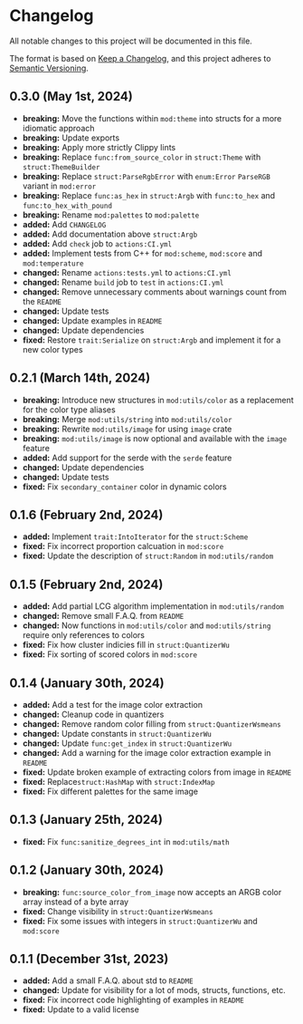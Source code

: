 # Changelog

All notable changes to this project will be documented in this file.

The format is based on [Keep a Changelog](https://keepachangelog.com/en/1.0.0/),
and this project adheres to [Semantic Versioning](https://semver.org/spec/v2.0.0.html).

## 0.3.0 (May 1st, 2024)

- **breaking:** Move the functions within `mod:theme` into structs for a more idiomatic approach
- **breaking:** Update exports
- **breaking:** Apply more strictly Clippy lints
- **breaking:** Replace `func:from_source_color` in `struct:Theme` with `struct:ThemeBuilder`
- **breaking:** Replace `struct:ParseRgbError` with `enum:Error` `ParseRGB` variant in `mod:error`
- **breaking:** Replace `func:as_hex` in `struct:Argb` with `func:to_hex` and `func:to_hex_with_pound`
- **breaking:** Rename `mod:palettes` to `mod:palette`
- **added:** Add `CHANGELOG`
- **added:** Add documentation above `struct:Argb`
- **added:** Add `check` job to `actions:CI.yml`
- **added:** Implement tests from C++ for `mod:scheme`, `mod:score` and `mod:temperature`
- **changed:** Rename `actions:tests.yml` to `actions:CI.yml`
- **changed:** Rename `build` job to `test` in `actions:CI.yml`
- **changed:** Remove unnecessary comments about warnings count from the `README`
- **changed:** Update tests
- **changed:** Update examples in `README`
- **changed:** Update dependencies
- **fixed:** Restore `trait:Serialize` on `struct:Argb` and implement it for a new color types

## 0.2.1 (March 14th, 2024)

- **breaking:** Introduce new structures in `mod:utils/color` as a replacement for the color type aliases
- **breaking:** Merge `mod:utils/string` into `mod:utils/color`
- **breaking:** Rewrite `mod:utils/image` for using `image` crate
- **breaking:** `mod:utils/image` is now optional and available with the `image` feature
- **added:** Add support for the serde with the `serde` feature
- **changed:** Update dependencies
- **changed:** Update tests
- **fixed:** Fix `secondary_container` color in dynamic colors

## 0.1.6 (February 2nd, 2024)

- **added:** Implement `trait:IntoIterator` for the `struct:Scheme`
- **fixed:** Fix incorrect proportion calcuation in `mod:score`
- **fixed:** Update the description of `struct:Random` in `mod:utils/random`

## 0.1.5 (February 2nd, 2024)

- **added:** Add partial LCG algorithm implementation in `mod:utils/random`
- **changed:** Remove small F.A.Q. from `README`
- **changed:** Now functions in `mod:utils/color` and `mod:utils/string` require only references to colors
- **fixed:** Fix how cluster indicies fill in `struct:QuantizerWu`
- **fixed:** Fix sorting of scored colors in `mod:score`

## 0.1.4 (January 30th, 2024)

- **added:** Add a test for the image color extraction
- **changed:** Cleanup code in quantizers
- **changed:** Remove random color filling from `struct:QuantizerWsmeans`
- **changed:** Update constants in `struct:QuantizerWu`
- **changed:** Update `func:get_index` in `struct:QuantizerWu`
- **changed:** Add a warning for the image color extraction example in `README`
- **fixed:** Update broken example of extracting colors from image in `README`
- **fixed:** Replace`struct:HashMap` with `struct:IndexMap`
- **fixed:** Fix different palettes for the same image

## 0.1.3 (January 25th, 2024)

- **fixed:** Fix `func:sanitize_degrees_int` in `mod:utils/math`

## 0.1.2 (January 30th, 2024)

- **breaking:** `func:source_color_from_image` now accepts an ARGB color array instead of a byte array
- **fixed:** Change visibility in `struct:QuantizerWsmeans`
- **fixed:** Fix some issues with integers in `struct:QuantizerWu` and `mod:score`

## 0.1.1 (December 31st, 2023)

- **added:** Add a small F.A.Q. about std to `README`
- **changed:** Update for visibility for a lot of mods, structs, functions, etc.
- **fixed:** Fix incorrect code highlighting of examples in `README`
- **fixed:** Update to a valid license
